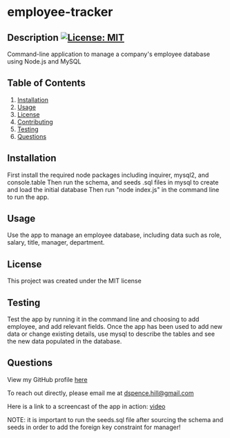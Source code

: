 # employee-tracker

  ## Description [![License: MIT](https://img.shields.io/badge/License-MIT-yellow.svg)](https://opensource.org/licenses/MIT)
  Command-line application to manage a company's employee database using Node.js and MySQL

    

  ## Table of Contents
1. [Installation](#installation)
2. [Usage](#usage)
3. [License](#license)
4. [Contributing](#contributing)
5. [Testing](#tests)
6. [Questions](#questions)

## Installation
First install the required node packages including inquirer, mysql2, and console.table
Then run the schema, and seeds .sql files in mysql to create and load the initial database
Then run "node index.js" in the command line to run the app.

## Usage
Use the app to manage an employee database, including data such as role, salary, title, manager, department.

## License
This project was created under the MIT license

## Testing
Test the app by running it in the command line and choosing to add employee, and add relevant fields. Once the app has been used to add new data or change existing details, use mysql to describe the tables and see the new data populated in the database.

## Questions
View my GitHub profile [here](https://github.com/dspnc)  

To reach out directly, please email me at dspence.hill@gmail.com

Here is a link to a screencast of the app in action: [video](https://drive.google.com/file/d/1-PXJlXJ1-kKuMBGugf_EfYZxFJdVJnDC/view)

NOTE: it is important to run the seeds.sql file after sourcing the schema and seeds in order to add the foreign key constraint for manager!


